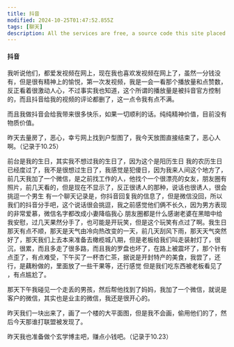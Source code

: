 ```yaml
---
title: 抖音
modified: 2024-10-25T01:47:52.855Z
tags: [聊天]
description: All the services are free, a source code this site placed on github repository and intergration with netlify service, another service that you can use is github page for hosting your own static site.
---
```


####  抖音

我听说他们，都爱发视频在网上，现在我也喜欢发视频在网上了，虽然一分钱没有，但是很有精神上的愉悦，第一次发视频，我是一会一看那个播放量和点赞数，反正看着很激动人心，不过事实我也知道，这个所谓的播放量是被抖音官方控制的，而且抖音给我的视频的评论都删了，这一点令我有点不满。

而且我做抖音会给我带来很多快乐，如果一切顺利的话。纯纯精神价值，目前没有物质价值。

昨天去量房了，恶心，幸亏网上找到户型图了，我今天放图直接结束了，恶心人啊。（记录于10.25）

前台是我的生日，其实我不想过我的生日了，因为这个是阳历生日 我的农历生日已经度过了，我不是很想过生日了，我感觉是犯傻日，因为我来人间这个地方了，前几天我加了一个微信，是之前找工作的人，他找个一个很漂亮的女友，朋友圈有照片，前几天看的，但是现在不显示了，反正很诱人的那种，说话也很诱人，很会挑逗一个男生 有一个聊天记录是，你抖音回复我的信息了，但是微信没回，所以我们的抖音分手吧，这个说话很会挑逗，我之前感觉他们俩不长久，因为男方表现的非常爱慕，微信名字都改成小妻降临我心 朋友圈都是什么感谢老婆在黑暗中给我安慰，过几天果然分手了，也可能是开玩笑，但是这个玩笑有点过了啊。我生日那天有点不顺，那天是天气由冷向热改变的一天，前几天刮风下雨，那天天气突然好了，那天我们上去本来准备去橄榄城八期，但是老板给我们叫走装射灯了，很沉，很累，而且多走了很多路，而且我的罗盘也坏了，在路上被震坏了，那个针有点歪了，有点难受，下午买了一杯杏仁茶，据说是开封特产的美食，我尝了，还行，是藕粉做的，里面放了一些干果等，还行感觉 但是我们吃东西被老板看见了 ，有点尴尬了。

那天下午我碰见一个走丢的男孩，然后帮他找到了妈妈，我加了一个微信，就说是客户的微信，其实也是业主的微信，我还是很开心的。

昨天我们一块出来了，画了一个楼的大平面图，但是我不会画，偷用他们的了，然后今天那谁打联盟被发现了。

昨天我也准备做个玄学博主吧，赚点小钱吧。（记录于10.23）

